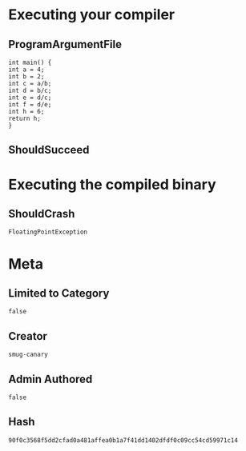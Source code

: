 # Executing your compiler

## ProgramArgumentFile

```
int main() {
int a = 4;
int b = 2;
int c = a/b;
int d = b/c;
int e = d/c;
int f = d/e;
int h = 6;
return h;
}
```

## ShouldSucceed

# Executing the compiled binary

## ShouldCrash

```
FloatingPointException
```

# Meta

## Limited to Category

```
false
```

## Creator

```
smug-canary
```

## Admin Authored

```
false
```

## Hash

```
90f0c3568f5dd2cfad0a481affea0b1a7f41dd1402dfdf0c09cc54cd59971c14
```
